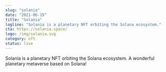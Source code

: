 ```yaml
---
slug: "solania"
date: "2021-06-19"
title: "Solania"
logline: "Solania is a planetary NFT orbiting the Solana ecosystem."
cta: https://solania.space/
logo: /img/solania.svg
category: nft
status: live
---
```


Solania is a planetary NFT orbiting the Solana ecosystem.
A wonderful planetary metaverse based on Solana!
